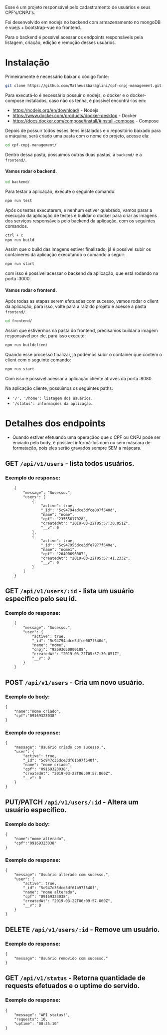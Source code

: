 Esse é um projeto responsável pelo cadastramento de usuários e seus CPF's/CNPJ's.

Foi desenvolvido em nodejs no backend com armazenamento no mongoDB e vuejs + bootstrap-vue no frontend.

Para o backend é possível acessar os endpoints responsáveis pela listagem, criação, edição e remoção desses usuários.

# Instalação

Primeiramente é necessário baixar o código fonte:
```sh
git clone https://github.com/MatheusSbaraglini/cpf-cnpj-management.git
```

Para executá-lo é necessário possuir o nodejs, o docker e o docker-compose instalados, caso não os tenha, é possível encontrá-los em:
- https://nodejs.org/en/download/ - Nodejs
- https://www.docker.com/products/docker-desktop - Docker
- https://docs.docker.com/compose/install/#install-compose - Compose

Depois de possuir todos esses itens instalados e o repositório baixado para a máquina, será criado uma pasta com o nome do projeto, acesse ela:
```sh
cd cpf-cnpj-management/
```

Dentro dessa pasta, possuímos outras duas pastas, a `backend/` e a `frontend/`. 
#### Vamos rodar o backend.
```sh
cd backend/
```
Para testar a aplicação, execute o seguinte comando:
```sh
npm run test
```
Após os testes executarem, e nenhum estiver quebrado, vamos parar a execução da aplicação de testes e buildar o docker para criar as imagens dos serviços responsáveis pelo backend da aplicação, com os seguintes comandos.
```sh
ctrl + c
npm run build
```
Assim que o build das imagens estiver finalizado, já é possivel subir os containeres da aplicação executando o comando a seguir:
```sh
npm run start
```
com isso é possivel acessar o backend da aplicação, que está rodando na porta :3000.

#### Vamos rodar o frontend.
Após todas as etapas serem efetuadas com sucesso, vamos rodar o client da aplicação, para isso, volte para a raíz do projeto e acesse a pasta `frontend/`.
```sh
cd frontend/
```
Assim que estivermos na pasta do frontend, precisamos buildar a imagem responsável por ele, para isso execute:
```sh
npm run buildclient
```
Quando esse processo finalizar, já podemos subir o container que contém o client com o seguinte comando:
```sh
npm run start
```
Com isso é possível acessar a aplicação cliente através da porta :8080.

Na aplicação cliente, possuímos os seguintes paths:
- `'/', '/home': listagem dos usuários.`
- `'/status': informações da aplicação.`


# Detalhes dos endpoints

- Quando estiver efetuando uma operaçãoo que o CPF ou CNPJ pode ser enviado pelo body, é possível informá-los com ou sem máscara de formatação, pois eles serão gravados sempre SEM a máscara.

## GET `/api/v1/users` - lista todos usuários.
### Exemplo do response:
        {
            "message": "Sucesso.",
            "users": [
                {
                    "active": true,
                    "_id": "5c94794adce3dfce007f540d",
                    "name": "nome",
                    "cpf": "23555617028",
                    "createdAt": "2019-03-22T05:57:30.051Z",
                    "__v": 0
                },
                {
                    "active": true,
                    "_id": "5c947955dce3dfe7977f540e",
                    "name": "nome1",
                    "cpf": "20490696007",
                    "createdAt": "2019-03-22T05:57:41.233Z",
                    "__v": 0
                }
            ]
        }

## GET `/api/v1/users/:id` - lista um usuário específico pelo seu id.
### Exemplo do response:
        {
            "message": "Sucesso.",
            "user": {
                "active": true,
                "_id": "5c94794adce3dfce007f540d",
                "name": "nome",
                "cnpj": "92693650000188",
                "createdAt": "2019-03-22T05:57:30.051Z",
                "__v": 0
            }
        }
    
## POST `/api/v1/users` - Cria um novo usuário.
### Exemplo do body:
    {
        "name":"nome criado",
        "cpf":"09169323038"
    }
### Exemplo do response:
    {
        "message": "Usuário criado com sucesso.",
        "user": {
            "active": true,
            "_id": "5c947c35dce3df61b97f540f",
            "name": "nome criado",
            "cpf": "09169323038",
            "createdAt": "2019-03-22T06:09:57.860Z",
            "__v": 0
        }
    }

## PUT/PATCH `/api/v1/users/:id` - Altera um usuário específico.
### Exemplo do body:
    {
        "name":"nome alterado",
        "cpf":"09169323038"
    }

### Exemplo do response:
    {
        "message": "Usuário alterado com sucesso.",
        "user": {
            "active": true,
            "_id": "5c947c35dce3df61b97f540f",
            "name": "nome alterado",
            "cpf": "09169323038",
            "createdAt": "2019-03-22T06:09:57.860Z",
            "__v": 0
        }
    }

## DELETE `/api/v1/users/:id` - Remove um usuário.
### Exemplo do response:
    {
        "message": "Usuário removido com sucesso."
    }

## GET `/api/v1/status` - Retorna quantidade de requests efetuados e o uptime do servido.
### Exemplo do response:
    {
        "message": "API status!",
        "requests": 10,
        "uptime": "00:35:10"
    }
